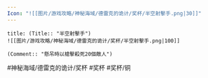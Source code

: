 ```yaml
---
Icon: "![[图片/游戏攻略/神秘海域/德雷克的诡计/奖杯/半空射擊手.png|30]]"
---
```

```ad-common-bronze-trophy
title: (Title:: "半空射擊手")
![[图片/游戏攻略/神秘海域/德雷克的诡计/奖杯/半空射擊手.png|100]]

(Comment:: "懸吊時以槍擊殺死20個敵人")
```

#神秘海域/德雷克的诡计/奖杯 #奖杯 #奖杯/铜
